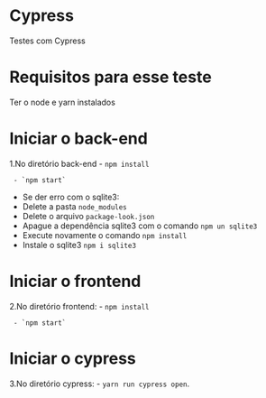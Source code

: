 # Cypress
Testes com Cypress

# Requisitos para esse teste
  Ter o node e yarn instalados

# Iniciar o back-end

  1.No diretório back-end
     - `npm install`
     
     - `npm start`
  
  - Se der erro com o sqlite3:
  - Delete a pasta `node_modules`
  - Delete o arquivo `package-look.json`
  - Apague a dependência sqlite3 com o comando `npm un sqlite3`
  - Execute novamente o comando `npm install`
  - Instale o sqlite3 `npm i sqlite3`
    
    
# Iniciar o frontend 

   2.No diretório frontend:
     - `npm install`
     
     - `npm start`
      
# Iniciar o cypress 

   3.No diretório cypress:
     - `yarn run cypress open`.
  
